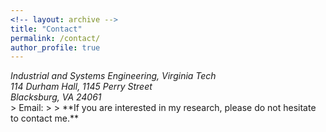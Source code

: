 ```yaml
---
<!-- layout: archive -->
title: "Contact"
permalink: /contact/
author_profile: true
---
```

<address>
 Industrial and Systems Engineering, Virginia Tech <br /> 114 Durham Hall, 1145 Perry Street <br /> Blacksburg, VA 24061
</address>
<!-- Email: boshen [at] vt.edu -->
> Email: <boshen@vt.edu>
> 
> **If you are interested in my research, please do not hesitate to contact me.**
